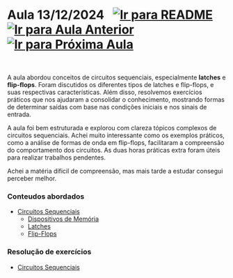 # Aula 13/12/2024 &nbsp; [![Ir para README](https://img.shields.io/badge/Indice-Verde?style=for-the-badge)](../README.md#indice) &nbsp; [![Ir para Aula Anterior](https://img.shields.io/badge/Anterior-Aula%2010-007ACC?style=for-the-badge)](../aulas/06-12-2024.md) [![Ir para Próxima Aula](https://img.shields.io/badge/Próxima-Aula%2012-007ACC?style=for-the-badge)](../aulas/20-12-2024.md)

<br>

<p>
  
A aula abordou conceitos de circuitos sequenciais, especialmente **latches** e **flip-flops**. Foram discutidos os diferentes tipos de latches e flip-flops, e suas respectivas características. Além disso, resolvemos exercícios práticos que nos ajudaram a consolidar o conhecimento, mostrando formas de determinar saídas com base nas condições iniciais e nos sinais de entrada.

</p>

<p> A aula foi bem estruturada e explorou com clareza tópicos complexos de circuitos sequenciais. Achei muito interessante como os exemplos práticos, como a análise de formas de onda em flip-flops, facilitaram a compreensão do comportamento dos circuitos. As duas horas práticas extra foram úteis para realizar trabalhos pendentes.</p>

<p>
Achei a matéria díficil de compreensão, mas mais tarde a estudar consegui perceber melhor.
</p>

### Conteudos abordados

- [Circuitos Sequenciais](../apontamentos/circuitos_sequenciais/conceito.md)
    - [Dispositivos de Memória](../apontamentos/circuitos_sequenciais/dispositivos_de_memoria.md)
    - [Latches](../apontamentos/circuitos_sequenciais/latches.md)
    - [Flip-Flops](../apontamentos/circuitos_sequenciais/flips-flops.md)


### Resolução de exercícios

- [Circuitos Sequenciais](../fichas/circuitos_sequenciais/ficha%20de%20trabalho%201.md)




